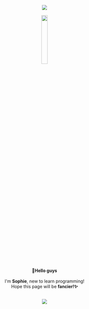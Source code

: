 
<!--
**LetsBeLikeSophie/LetsBeLikeSophie** is a ✨ _special_ ✨ repository because its `README.md` (this file) appears on your GitHub profile.



Here are some ideas to get you started:

- 🔭 I’m currently working on ...
- 🌱 I’m currently learning ...
- 👯 I’m looking to collaborate on ...
- 🤔 I’m looking for help with ...
- 💬 Ask me about ...
- 📫 How to reach me: ...
- 😄 Pronouns: ...
- ⚡ Fun fact: ...
### 👋Hello guys, Sophie's✨ here!😄


```

⋆｡˚ ☁︎ ˚｡⋆｡˚☽˚｡⋆

　　　　　／＞　　フ
　　　　　| 　_　 _ |
　 　　　／` ミ＿Yノ
　　 　 /　　　 　 |               
　　　 /　 ヽ　　 ﾉ
　 　 │　　|　|　|
　／￣|　　 |　|　|
　| (￣ヽ＿_ヽ_)__)
　＼二つ
 ```

---
 ![이미지](https://media.giphy.com/media/wvQIqJyNBOCjK/giphy.gif)


<a href="https://www.adityavsingh.com"><img src="https://img.shields.io/badge/-adityavsingh.com-3423A6?style=flat-square&logo=Google-Chrome&logoColor=white"/></a>
<a href="https://linkedin.com/in/AVS1508"><img src="https://img.shields.io/badge/-Aditya%20Vikram%20Singh-0077B5?style=flat-square&logo=Linkedin&logoColor=white"/></a>
<a href="mailto:avsingh@umass.edu"><img src="https://img.shields.io/badge/-avsingh@umass.edu-D14836?style=flat-square&logo=Gmail&logoColor=white"/></a>
<a href="https://instagram.com/adityavs_"><img src="https://img.shields.io/badge/-@adityavs__-E4405F?style=flat-square&logo=Instagram&logoColor=white"/></a>
<a href="https://facebook.com/AVS1508"><img src="https://img.shields.io/badge/-@AVS1508-1877F2?style=flat-square&logo=Facebook&logoColor=white"/></a>
<a href="https://www.behance.net/AVS1508"><img src="https://img.shields.io/badge/-@AVS1508-1769FF?style=flat-square&logo=Behance&logoColor=white"/></a>
</p>


-->
 <p align=center>
 <img src="https://img1.daumcdn.net/thumb/R1280x0/?scode=mtistory2&fname=https%3A%2F%2Fblog.kakaocdn.net%2Fdn%2Fbf4tRm%2FbtraQasoziA%2FwXKYLOcb1ADuQWrkQgrjK0%2Fimg.jpg"><br>
 <br>
 <img src="https://media.giphy.com/media/wvQIqJyNBOCjK/giphy.gif" width=20%, height=20%/>
<p align=center><br><b>👋Hello guys<br></b><br>
I'm <b>Sophie</b>, new to learn programming!<br>
Hope this page will be <b>fancier!✨</b><br><br>
<p align=center>
<img src="https://img1.daumcdn.net/thumb/R1280x0/?scode=mtistory2&fname=https%3A%2F%2Fblog.kakaocdn.net%2Fdn%2Fbf4tRm%2FbtraQasoziA%2FwXKYLOcb1ADuQWrkQgrjK0%2Fimg.jpg"><br>

